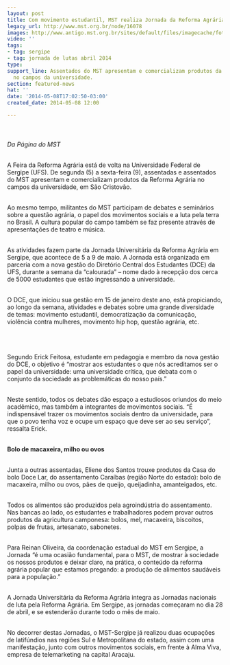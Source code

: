 ```yaml
---
layout: post
title: Com movimento estudantil, MST realiza Jornada da Reforma Agrária na UFS
legacy_url: http://www.mst.org.br/node/16078
images: http://www.antigo.mst.org.br/sites/default/files/imagecache/foto_destaque/SE.png
video: ''
tags:
- tag: sergipe
- tag: jornada de lutas abril 2014
type: 
support_line: Assentados do MST apresentam e comercializam produtos da Reforma Agrária
  no campos da universidade.
section: featured-news
hat: ''
date: '2014-05-08T17:02:50-03:00'
created_date: 2014-05-08 12:00

---
```

<p><img style="margin: 10px;" src="http://www.antigo.mst.org.br/sites/default/files/SE_0.png" alt=""><br><em><br>Da Página do MST<br><br></em></p><p>A Feira da Reforma Agrária está de volta na Universidade Federal de Sergipe (UFS). De segunda (5) a sexta-feira (9), assentadas e assentados do MST apresentam e comercializam produtos da Reforma Agrária no campos da universidade, em São Cristovão.&nbsp;</p><p><br>Ao mesmo tempo, militantes do MST participam de debates e seminários sobre a questão agrária, o papel dos movimentos sociais e a luta pela terra no Brasil. A cultura popular do campo também se faz presente através de apresentações de teatro e música.</p><p><br>As atividades fazem parte da Jornada Universitária da Reforma Agrária em Sergipe, que acontece de 5 a 9 de maio. A Jornada está organizada em parceria com a nova gestão do Diretório Central dos Estudantes (DCE) da UFS, durante a semana da “calourada” – nome dado à recepção dos cerca de 5000 estudantes que estão ingressando a universidade.</p><p><br>O DCE, que iniciou sua gestão em 15 de janeiro deste ano, está propiciando, ao longo da semana, atividades e debates sobre uma grande diversidade de temas: movimento estudantil, democratização da comunicação, violência contra mulheres, movimento hip hop, questão agrária, etc.</p><p><img style="margin: 10px;" src="http://www.antigo.mst.org.br/sites/default/files/see.png" alt=""></p><p><br>Segundo Erick Feitosa, estudante em pedagogia e membro da nova gestão do DCE, o objetivo é “mostrar aos estudantes o que nós acreditamos ser o papel da universidade: uma universidade crítica, que debata com o conjunto da sociedade as problemáticas do nosso país.”&nbsp;</p><p><br>Neste sentido, todos os debates dão espaço a estudiosos oriundos do meio acadêmico, mas também a integrantes de movimentos sociais. “É indispensável trazer os movimentos sociais dentro da universidade, para que o povo tenha voz e ocupe um espaço que deve ser ao seu serviço”, ressalta Erick.</p><p><br><strong>Bolo de macaxeira, milho ou ovos</strong></p><p><br>Junta a outras assentadas, Eliene dos Santos trouxe produtos da Casa do bolo Doce Lar, do assentamento Caraíbas (região Norte do estado): bolo de macaxeira, milho ou ovos, pães de queijo, queijadinha, amanteigados, etc.&nbsp;</p><p><br>Todos os alimentos são produzidos pela agroindústria do assentamento. Nas bancas ao lado, os estudantes e trabalhadores podem provar outros produtos da agricultura camponesa: bolos, mel, macaxeira, biscoitos, polpas de frutas, artesanato, sabonetes.</p><p><br>Para Reinan Oliveira, da coordenação estadual do MST em Sergipe, a Jornada “é uma ocasião fundamental, para o MST, de mostrar à sociedade os nossos produtos e deixar claro, na prática, o conteúdo da reforma agrária popular que estamos pregando: a produção de alimentos saudáveis para a população.”</p><p><br>A Jornada Universitária da Reforma Agrária integra as Jornadas nacionais de luta pela Reforma Agrária. Em Sergipe, as jornadas começaram no dia 28 de abril, e se estenderão durante todo o mês de maio.&nbsp;</p><p><br>No decorrer destas Jornadas, o MST-Sergipe já realizou duas ocupações de latifúndios nas regiões Sul e Metropolitana do estado, assim com uma manifestação, junto com outros movimentos sociais, em frente à Alma Viva, empresa de telemarketing na capital Aracaju.</p>
